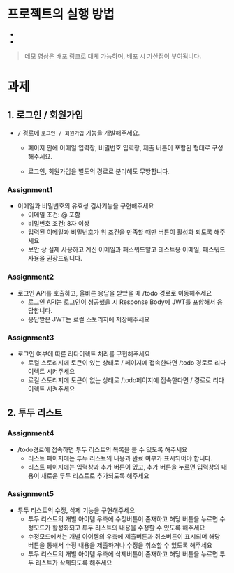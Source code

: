 # 프로젝트의 실행 방법
- 
- 

> 데모 영상은 배포 링크로 대체 가능하며, 배포 시 가산점이 부여됩니다.



# 과제
## 1. 로그인 / 회원가입
- `/` 경로에 `로그인 / 회원가입` 기능을 개발해주세요.

    - 페이지 안에 이메일 입력창, 비밀번호 입력창, 제출 버튼이 포함된 형태로 구성해주세요.

    - 로그인, 회원가입을 별도의 경로로 분리해도 무방합니다.
### Assignment1
- 이메일과 비밀번호의 유효성 검사기능을 구현해주세요
    - 이메일 조건: @ 포함
    - 비밀번호 조건: 8자 이상
    - 입력된 이메일과 비밀번호가 위 조건을 만족할 때만 버튼이 활성화 되도록 해주세요
    - 보안 상 실제 사용하고 계신 이메일과 패스워드말고 테스트용 이메일, 패스워드 사용을 권장드립니다.
### Assignment2
- 로그인 API를 호출하고, 올바른 응답을 받았을 때 /todo 경로로 이동해주세요
    - 로그인 API는 로그인이 성공했을 시 Response Body에 JWT를 포함해서 응답합니다.
    - 응답받은 JWT는 로컬 스토리지에 저장해주세요
### Assignment3
- 로그인 여부에 따른 리다이렉트 처리를 구현해주세요
    - 로컬 스토리지에 토큰이 있는 상태로 / 페이지에 접속한다면 /todo 경로로 리다이렉트 시켜주세요
    - 로컬 스토리지에 토큰이 없는 상태로 /todo페이지에 접속한다면 / 경로로 리다이렉트 시켜주세요
## 2. 투두 리스트
### Assignment4
- /todo경로에 접속하면 투두 리스트의 목록을 볼 수 있도록 해주세요
    - 리스트 페이지에는 투두 리스트의 내용과 완료 여부가 표시되어야 합니다.
    - 리스트 페이지에는 입력창과 추가 버튼이 있고, 추가 버튼을 누르면 입력창의 내용이 새로운 투두 리스트로 추가되도록 해주세요
### Assignment5
- 투두 리스트의 수정, 삭제 기능을 구현해주세요
    - 투두 리스트의 개별 아이템 우측에 수정버튼이 존재하고 해당 버튼을 누르면 수정모드가 활성화되고 투두 리스트의 내용을 수정할 수 있도록 해주세요
    - 수정모드에서는 개별 아이템의 우측에 제출버튼과 취소버튼이 표시되며 해당 버튼을 통해서 수정 내용을 제출하거나 수정을 취소할 수 있도록 해주세요
    - 투두 리스트의 개별 아이템 우측에 삭제버튼이 존재하고 해당 버튼을 누르면 투두 리스트가 삭제되도록 해주세요
